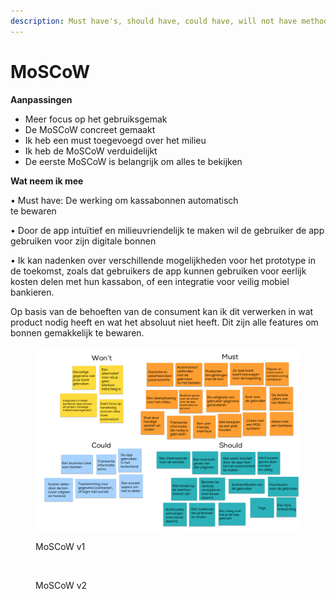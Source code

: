 ```yaml
---
description: Must have's, should have, could have, will not have methode
---
```


# MoSCoW

**Aanpassingen**&#x20;

* Meer focus op het gebruiksgemak
* De MoSCoW concreet gemaakt
* Ik heb een must toegevoegd over het milieu
* Ik heb de MoSCoW verduidelijkt
* De eerste MoSCoW is belangrijk om alles te bekijken

**Wat neem ik mee**

• Must have: De werking om kassabonnen automatisch\
te bewaren&#x20;

• Door de app intuïtief en milieuvriendelijk te maken wil de gebruiker de app gebruiken voor zijn digitale bonnen

• Ik kan nadenken over verschillende mogelijkheden voor het prototype in de toekomst, zoals dat gebruikers de app kunnen gebruiken voor eerlijk kosten delen met hun kassabon, of een integratie voor veilig mobiel bankieren.

Op basis van de behoeften van de consument kan ik dit verwerken in wat product nodig heeft en wat het absoluut niet heeft. Dit zijn alle features om bonnen gemakkelijk te bewaren.&#x20;



<figure><img src="../.gitbook/assets/25.png" alt=""><figcaption><p>MoSCoW v1</p></figcaption></figure>

<figure><img src="../.gitbook/assets/Scherm­afbeelding 2023-04-24 om 21.23.26.png" alt=""><figcaption><p>MoSCoW v2</p></figcaption></figure>
